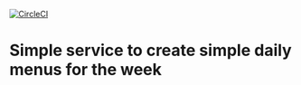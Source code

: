 [![CircleCI](https://circleci.com/gh/vetusbs/weeku/tree/master.svg?style=svg&circle-token=a950ff9c43214f613df61ba9892541963de1bc0d)](https://circleci.com/gh/vetusbs/weeku/tree/master)

# Simple service to create simple daily menus for the week
